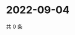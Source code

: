 # 2022-09-04

共 0 条

<!-- BEGIN WEIBO -->
<!-- 最后更新时间 Sun Sep 04 2022 23:00:59 GMT+0800 (China Standard Time) -->

<!-- END WEIBO -->
